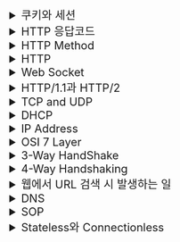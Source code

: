 <details>
<summary style="font-size:20px">쿠키와 세션</summary>
<div markdown="1">
<br/>
<h2>🤔 쿠키와 세션의 차이에 대해 설명해 주세요.</h2>

<h3>📝 나의 대답</h3>

- 쿠키는 Http Stateless의 단점을 보완하기 위해 Client의 정보를 담고 있는 웹 저장소입니다. 세션은 Client에게 서버에서 발급되는 정보이며 이를 통해 Client는 서버의 다양한 리소스에 접근할 수 있습니다.

- 쿠키와 세션의 차이는 관리되는 공간에 차이가 존재합니다. Client에서 쿠키를 관리하며 세션은 서버에서 관리합니다.

<h3>GPT의 대답</h3>

- 쿠키와 세션 모두 사용자의 상태 정보를 저장하는 방법입니다. 하지만 그들이 데이터를 저장하고 사용하는 방식과 보안성에 차이가 있습니다. 쿠키는 클라이언트 측에서 데이터를 저장하며, 세션은 서버 측에서 데이터를 저장합니다.

- 쿠키는 사용자가 사이트에 방문할 때마다 보내지는 작은 데이터 조각입니다. 클라이언트는 이 세션 ID를 가지고 서버에 요청을 할 때마다 전달함으로써, 서버는 클라이언트를 식별할 수 있습니다. 보안은 서버에서 관리가되는 세션이 쿠키보다 좋습니다.

<br/>
<h2>🤔 세션 방식의 로그인 과정에 대해 설명해 주세요.</h2>

<h3>📝 나의 대답</h3>

- 먼저 가입된 클라이언트에 관한 정보가 서버에 존재해야 합니다. 로그인을 진행할 때, 세션이 생성되며 해당 세션에 관한 정보를 저장합니다. 이 후 요청에 대한 응답이 진행될 때, 쿠키 세션에 정보를 집어 넣어 Client에게 전달합니다.

<h3>GPT의 대답</h3>

- 세션 방식의 로그인 과정은 다음과 같습니다. 먼저, 사용자가 자신의 인증 정보 (예: 사용자 이름 및 암호)를 사용하여 로그인을 시도합니다. 서버는 이 정보를 받아 인증을 진행하고, **성공적인 경우 세션을 생성합니다.** 이 세션은 고유한 세션 ID를 포함하고, 이 ID는 서버가 사용자를 추적하고 사용자의 로그인 상태를 유지하는 데 사용됩니다.

- 생성된 세션 ID는 클라이언트에게 응답으로 전송되며, 이는 클라이언트 측의 쿠키에 저장됩니다. 그 후, 클라이언트는 이 세션 ID를 포함하여 서버에 요청을 보낼 때마다 이 쿠키를 함께 전송합니다. 서버는 이 세션 ID를 통해 사용자를 인식하고, 이에 대응하는 사용자 세션을 찾아 사용자의 로그인 상태를 유지합니다.

- 따라서 사용자가 로그아웃하거나 세션이 만료되면, 해당 세션 ID는 무효화되며, 사용자는 다시 로그인해야 합니다.

<br/>
<h2>🤔 HTTP의 특성인 Stateless에 대해 설명해 주세요.</h2>

<h3>📝 나의 대답</h3>

- HTTP의 Stateless는 상태를 갖고 있지 않은 것을 의미하며 Stateful에 비해 흐름을 기억할 필요가 없어 리소스가 적게 듭니다. 하지만, 매 요청에서 상태값을 기억하지 못하기 때문에 쿠키의 도움을 받아 값을 저장하고 매 요청마다 서버에 함께 쿠키를 전달해 Stateless의 단점을 보완합니다.

<h3>GPT의 대답</h3>

- HTTP의 Stateless 특성은 서버가 클라이언트의 상태 정보를 저장하지 않는 것을 의미합니다. 즉, 각 요청이 독립적이며, 서버는 이전의 요청에 대한 정보를 기억하지 않습니다. 이는 성능 향상을 가져오며, 많은 수의 동시 연결을 처리할 수 있게 합니다.

<br/>
<h2>🤔 Stateless의 의미를 살펴보면, 세션은 적절하지 않은 인증 방법 아닌가요?</h2>

<h3>📝 나의 대답</h3>

- 아닙니다. 세션이 필요할 때가 존재합니다. Client의 상태를 추적하기 위해 그리고 Client의 잘못된 접근으로 Client를 제한하기 위해선 세션이 필요합니다.

<br/>
<h2>🤔 규모가 커져 서버가 여러 개가 된다면, 세션을 어떻게 관리할 수 있을까요?</h2>

<h3>📝 나의 대답</h3>

- 여러 대의 서버에 요청이 가기 전 Entry Point에 세션 처리를 담당하는 서버를 하나 생성해 Client의 요청을 처리하는 것으로 세션을 관리할 수 있습니다.

<h3>GPT의 대답</h3>

- 규모가 커져 서버가 여러 개가 되었을 때 세션을 관리하는 방법은 여러 가지가 있습니다. 일반적으로 사용되는 방법 중 하나는 **세션 클러스터링**입니다. 이 방법은 여러 서버가 동일한 세션 정보를 공유할 수 있도록 합니다. 이를 통해, 한 서버에서 생성된 세션을 다른 서버에서도 사용할 수 있게 됩니다.

또 다른 방법은 **세션 정보를 중앙 데이터베이스 또는 캐시에 저장**하는 것입니다. 이 방법은 모든 서버가 동일한 저장소를 조회하므로 어느 서버로 요청이 들어오더라도 일관된 세션 정보를 제공할 수 있습니다.
</div>
</details>

<details>
<summary style="font-size:20px">HTTP 응답코드</summary>
<div markdown="1">
<br/>
<h2>🤔 HTTP 응답코드에 대해 설명해 주세요.</h2>

<h3>📝 나의 대답</h3>

- HTTP 응답 코드는 200, 300, 400, 500 번대가 존재하며 200번대는 서버에 요청이 성공을 300번대는 리다이렉션, 400번대는 Client의 요청에 오류가 있을 경우, 500 번대는 서버 내부에서 요청을 처리하지 못한 경우 사용됩니다.

<br/>
<h2>🤔 401 (Unauthorized) 와 403 (Forbidden)은 의미적으로 어떤 차이가 있나요?</h2>

<h3>📝 나의 대답</h3>

- 401은 인가가 허락되지 않은 요청에 대한 상태코드이고 403은 인가와 상관 없이 금지된 서버 자원에 접근할 때 사용되는 상태코드입니다.

<h3>GPT의 대답</h3>

- 401 Unauthorized는 클라이언트가 자신을 인증하지 않았거나 인증이 실패한 경우에 반환되는 상태 코드입니다.

- 403 Forbidden은 서버가 클라이언트의 요청을 이해하고, 클라이언트의 신원도 알고 있지만, 해당 요청을 수행하는 것을 거부하는 상태 코드입니다.

- 401은 "인증되지 않음"을 의미하며, 403은 "접근이 거부됨"을 의미

<br/>
<h2>🤔 200 (ok) 와 201 (created) 의 차이에 대해 설명해 주세요.</h2>

<h3>📝 나의 대답</h3>

- 200 응답코드는 Client의 요청이 옳바르게 처리 됐음을 의미하고 201은 요청에의해 서버에 데이터가 추가됐다는 의미입니다.

<h3>GPT의 대답</h3>

- 201 Created 응답은 일반적으로 생성된 리소스의 위치를 가리키는 'Location' 헤더와 함께 제공됩니다.
</div>
</details>

<details>
<summary style="font-size:20px">HTTP Method</summary>
<div markdown="1">
<br/>
<h2>🤔 HTTP Method 에 대해 설명해 주세요.</h2>

<h3>📝 나의 대답</h3>

- HTTP Method는 Client HTTP 요청 Header에 명시되며 전달되는 리소스의 행위를 지정할 수 있습니다.

- GET은 조회를, POST는 리소스 생성, PUT은 Update, Delete는 삭제를 서버에게 전달합니다.

<h3>GPT의 대답</h3>

- HTTP 메소드는 클라이언트가 웹 서버에 요청하는 작업의 종류를 나타냅니다.

- PUT: 존재하는 리소스를 새 데이터로 완전히 대체합니다. 이는 리소스의 전체 업데이트에 사용됩니다.

- PATCH: 존재하는 리소스의 일부를 수정합니다. 이는 리소스의 부분적인 업데이트에 사용됩니다.

<br/>
<h2>🤔 HTTP Method의 멱등성에 대해 설명해 주세요.</h2>

<h3>📝 나의 대답</h3>

- HTTP 멱등성이란 HTTP Method 요청이 진행된다 하더라도 도출되는 값은 항상 같아야 한다는 것을 의미합니다. 멱등성을 지킴으로써 프로세스의 신뢰도를 높일 수 있습니다. ❌ 틀렸습니다. ❌

<h3>GPT의 대답</h3>

- HTTP 메소드의 멱등성(idempotency)이란 동일한 요청을 한 번 또는 여러 번 수행하더라도 서버에 똑같은 효과를 가져야 함을 의미합니다. 이것은 네트워크의 불안정성 등의 이유로 같은 요청이 여러 번 수행되는 경우에도 안전하게 시스템을 운영할 수 있도록 합니다. POST 요청은 멱등성을 갖지 않습니다.

<br/>
<h2>🤔 GET과 POST의 차이는 무엇인가요?</h2>

<h3>📝 나의 대답</h3>

- GET은 서버에게 자원을 요청하는 것이고 POST는 서버에게 자원 생성을 요청하는 것입니다.

<h3>GPT의 대답</h3>

- GET은 일반적으로 정보를 요청하는 데 사용됩니다. GET 요청은 웹 브라우저의 주소 표시 줄에 표시되며, 전송되는 모든 정보는 URL의 일부로 인코딩됩니다. GET은 멱등성을 가집니다, 즉 요청을 여러 번 수행해도 동일한 결과를 가져옵니다.

- POST는 서버에 새로운 데이터를 전송하거나 기존 데이터를 변경하는 데 사용됩니다. POST 요청은 HTTP 요청 본문에 데이터를 포함하여 보냅니다. 이는 데이터를 URL에 직접 포함시키지 않으므로, GET보다 더 많은 데이터를 보낼 수 있습니다. 또한, POST는 멱등성이 없으므로 동일한 요청을 여러 번 보내면 서버의 상태가 여러 번 변경될 수 있습니다."

<br/>
<h2>🤔 POST와 PUT, PATCH의 차이는 무엇인가요?</h2>

<h3>📝 나의 대답</h3>

- POST, PUT, PATCH 모두 HTTP Body에 데이터를 갖고 있습니다. POST는 자원을 생성하는 것이고 멱등성을 보장하지 않습니다. PUT은 전체 데이터를 수정하고 PATCH는 부분 데이터를 수정합니다. PUT과 PATCH는 멱등성을 갖습니다.


<br/>
<h2>🤔 HTTP 1.1 이후로, GET에도 Body에 데이터를 실을 수 있게 되었습니다. 그럼에도 불구하고 왜 아직도 이런 방식을 지양하는 것일까요?</h2>

<h3>📝 나의 대답</h3>

- 이전의 코드들에서 요청을 처리할 때 예전의 GET Method 방식을 택하고 있어 요청을 처리하지 못할 수 있기 때문입니다.

<h3>GPT의 대답</h3>

✅ 호환성 문제 : 많은 중간 프록시 및 서버가 HTTP/1.0 기준으로 구현되어 있으며, 이러한 구현체들은 GET 요청의 본문을 무시하거나 오류를 일으킬 수 있습니다.

✅ 의미론적 부적합성 : HTTP 메서드의 의미론(semantics)에 따라, GET은 서버로부터 정보를 조회하는 데 사용되는 것으로 정의되어 있습니다. 본문 데이터를 통해 서버에 추가 정보를 제공하는 것은 POST 또는 PUT, PATCH와 같은 다른 HTTP 메서드의 역할입니다.

✅ 캐싱 및 재시도(Retry) : GET 요청은 본문 데이터 없이 URL만으로 요청을 식별하므로, 캐싱이 가능하고, 요청이 실패한 경우 재시도할 수 있습니다. 본문 데이터를 포함하면 이러한 장점이 무력화될 수 있습니다.
</div>
</details>

<details>
<summary style="font-size:20px">HTTP</summary>
<div markdown="1">
<br/>
<h2>🤔 HTTP에 대해 설명해 주세요.</h2>

<h3>📝 나의 대답</h3>

- HTTP는 WEB에서 HTML을 전달하기 위한 프로토콜이며 Header Body를 갖고 있습니다. HTTP는 Web의 Stateless 특성을 갖고 있어 서버의 정보를 Client가 갖고 있지 않습니다.

- HTTP는 연결을 맺을 때, TCP/IP Threehand Shake를 통해 검증을 거쳐 연결을 맺으며 현재 사용되는 많은 수의 HTTP는 단 건으로 요청에 대한 응답을 처리하는 것이 아닌 연결 파이프라인을 구축해 연결 리소스를 줄입니다.

<h3>GPT의 대답</h3>

- HTTP(Hypertext Transfer Protocol)는 클라이언트와 서버 간에 웹 기반 데이터를 주고받는 데 사용되는 프로토콜입니다. HTTP는 Stateless 프로토콜로, 각 요청이 독립적이며 이전 요청의 상태를 기억하지 않습니다.

- HTTP 메시지는 요청과 응답으로 나뉘며, 각각은 **헤더와 본문(Body)으로 구성됩니다. 헤더에는 메타데이터가 포함되며, 본문에는 실제 데이터가 포함**됩니다.

- HTTP 메소드는 클라이언트가 수행하려는 동작을 서버에게 알려줍니다. 이에는 GET, POST, PUT, DELETE 등이 있습니다.

- HTTP 상태 코드는 서버가 클라이언트에게 요청 처리 결과를 알려줍니다. 예를 들어 200은 성공을, 404는 Not Found를, 500은 Internal Server Error를 나타냅니다.

- HTTP/1.1에서는 **Keep-Alive 및 파이프라인 기능을 통해 연결을 재사용**하고, 여러 요청을 동시에 처리할 수 있게 되었습니다. HTTP/2.0에서는 이를 더욱 개선하여 멀티플렉싱과 서버 푸시 등의 기능을 추가하였습니다. 이러한 변화를 통해, 웹 성능이 크게 향상되었습니다.

<br/>
<h2>🤔 공개키와 대칭키에 대해 설명해 주세요.</h2>

<h3>📝 나의 대답</h3>

- 공개키와 대칭키 모두 암호화를 위해 사용되는 기법입니다. 대칭키는 보내는 클라이언트 쪽과 서버 쪽에서 동일한 암호화 키를 갖고 암호화, 복호화를 하는 것을 의미합니다. 이를 통해 암호화를 진행할 때, 초기 암호화 테이블을 보낼 시 네트워크 상에서 탈취당할 수 있습니다.

- 공개키(비공개키)는 클라이언트와 서버의 키가 다르며 CA에서 인증된 키를 사용자에게 발급하고 서버가 갖고 있는 개인키는 외부에 노출시키지 않는 것을 의미합니다.

<h3>GPT의 대답</h3>

- 대칭키 암호화는 동일한 키를 이용해 암호화와 복호화를 진행하는 방식입니다. 이 방식의 장점은 처리 속도가 빠르다는 것이며, 단점은 키의 배포와 관리가 어렵다는 점입니다. 왜냐하면 키를 안전하게 공유해야 하는데, 이는 간단하지 않기 때문입니다.

- 공개키(비대칭키) 암호화는 두 개의 키(공개키와 개인키)를 사용하는 방식입니다. 공개키로 암호화된 데이터는 오직 매칭되는 개인키를 가진 사람만이 복호화할 수 있습니다. 이 방식의 장점은 키 배포 문제가 해결된다는 것이며, 단점은 대칭키 암호화에 비해 처리 속도가 느리다는 점입니다.

<br/>
<h2>🤔 왜 HTTPS Handshake 과정에서는 인증서를 사용하는 것 일까요?</h2>

<h3>📝 나의 대답</h3>

- CA에서 발급되는 인증서를 사용하는 이유는 HTTPS 연결 시 옳바른 공개키를 사용하고 있음을 판단하기 위해서입니다. ❌ 틀렸습니다. ❌

<h3>GPT의 대답</h3>

- 인증서는 웹사이트가 그들이 주장하는 대로 신뢰할 수 있는 주체인지 확인하는 역할을 합니다. 이 인증서는 신뢰할 수 있는 제 3자(CA, Certificate Authority)에 의해 서명되며, CA는 공개키와 해당 웹사이트의 정보를 포함하고 있습니다.

- 클라이언트가 웹사이트에 접속할 때 HTTPS Handshake 과정에서 인증서가 전송되며, 클라이언트는 이 인증서를 검증하여 해당 웹사이트가 신뢰할 수 있는 주체인지 확인합니다. 만약 인증서가 유효하지 않다면, 클라이언트는 보안 경고를 받게 됩니다. 이 과정을 통해 사용자는 자신의 민감한 정보(예: 비밀번호, 신용카드 정보 등)가 피싱 사이트 같은 비신뢰할 수 있는 곳으로 가지 않게 됩니다.

<br/>
<h2>🤔 SSL과 TLS의 차이는 무엇인가요?</h2>

<h3>GPT의 대답</h3>

- SSL(Secure Sockets Layer)과 TLS(Transport Layer Security)는 암호화 프로토콜로서, 컴퓨터 네트워크에서 통신 보안을 제공하는데 사용됩니다. 이 두 프로토콜은 일반적으로 데이터를 안전하게 전송하기 위해 사용되며, SSL이 먼저 개발되었고, 그 후에 그것의 후속 버전으로 TLS가 개발되었습니다.

- SSL과 TLS는 비슷한 역할을 하지만, TLS는 보안 강화와 몇 가지 기능 개선을 통해 SSL의 노출된 취약점을 보완한 보다 현대적인 암호화 프로토콜입니다.
</div>
</details>

<details>
<summary style="font-size:20px">Web Socket</summary>
<div markdown="1">
<br/>
<h2>🤔 웹소켓과 소켓 통신의 차이에 대해 설명해 주세요.</h2>

<h3>📝 나의 대답</h3>

- 웹 소켓은 웹 통신 시 오고 가는 하나의 통신 단위이며, 소켓을 통해 통신이 이뤄집니다. ❌ 틀렸습니다. ❌

<h3>GPT의 대답</h3>

✅ 소켓 : 이는 네트워크에서 데이터를 교환하는 두 대의 장치 간의 점대점(end-to-end) 연결을 의미합니다. 소켓 통신은 TCP/IP 프로토콜을 사용하며, 서버와 클라이언트가 연결이 끊어질 때까지 양방향 통신을 수행할 수 있습니다.

✅ 웹소켓 : 이는 HTTP 프로토콜 기반의 연결 상에서 웹 서버와 클라이언트 간에 지속적인(full-duplex), 양방향 연결을 가능하게 하는 특수한 프로토콜입니다. 웹소켓은 웹 애플리케이션에서 실시간(real-time) 데이터 전송을 가능하게 하며, 주로 채팅 애플리케이션, 실시간 게임 등에서 사용됩니다.

- 웹소켓은 특정한 소켓 통신의 한 형태이지만, 그것은 웹 환경에서 실시간 양방향 통신을 가능하게 하는 특수한 목적을 가지고 있습니다.

<br/>
<h2>🤔 소켓과 포트의 차이가 무엇인가요?</h2>

<h3>📝 나의 대답</h3>

- 소켓은 네트워크에서 데이터를 교환하는 두 대의 장치 간의 점대점 연결을 의미하며 포트는 특정 네트워크 주소의 역할을 지정한 네트워크 창구입니다. 포트를 지정하게 되면 요청한 포트 번호를 읽어 해당 네트워크에 요청을 전달합니다.

<h3>GPT의 대답</h3>

- 소켓은 네트워크 통신의 한 종류로, 서버와 클라이언트 사이에서 데이터를 주고받을 수 있는 연결 통로를 의미합니다.

- 포트는 서버 내에서 실행되는 특정 프로세스나 서비스에 대한 연결 요청을 식별하는 데 사용되는 숫자입니다.

<br/>
<h2>🤔 여러 소켓이 있다고 할 때, 그 소켓의 포트 번호는 모두 다른가요?</h2>

<h3>📝 나의 대답</h3>

- 아니요. 같습니다. 소켓은 TCP/IP를 사용해 서버와 클라이언트 사이에 데이터를 주고 받을 수 있는 통로를 의미하며 포트는 특정 서비스 혹은 프로세스의 연결 요청을 식별하는데 사용되는 것이기 때문에 연결 통로는 다를 수 있어도 포트는 서버의 동일한 포트를 사용합니다.

<h3>GPT의 대답</h3>

- 서버 내에서 여러 개의 프로세스나 서비스가 동시에 실행될 수 있기 때문에 **각각의 프로세스는 자신만의 소켓을 가지며, 각 소켓은 서로 다른 포트 번호를 할당받을 수 있습니다.**

- 그렇다고 해서 모든 소켓이 반드시 다른 포트를 가지는 것은 아닙니다. 같은 프로세스 내에서 여러 개의 소켓이 동일한 포트를 공유할 수 있습니다. 예를 들어, 웹 서버는 수천 개의 클라이언트로부터 동시에 연결 요청을 받을 수 있으며, 이때 모든 클라이언트 연결은 웹 서버의 80포트 (HTTP) 또는 443포트 (HTTPS)를 사용합니다.

</div>
</details>

<details>
<summary style="font-size:20px">HTTP/1.1과 HTTP/2</summary>
<div markdown="1">
<br/>
<h2>🤔 HTTP/1.1과 HTTP/2의 차이점은 무엇인가요?</h2>

<h3>📝 나의 대답</h3>

- HTTP/1.1은 매 요청을 처리할 때마다 연결을 새로 맺지 않고 keep-alive를 제공합니다. 이를 통해 성능을 높일 수 있었고 HTTP/2는 Multi Flexing기능이 추가되어 비동기적 처리가 가능해 성능을 높였습니다. ❌ 틀렸습니다. ❌

<h3>GPT의 대답</h3>

- HTTP/1.1은 텍스트 기반의 프로토콜이며, 각 요청을 순차적으로 처리하고 각 요청에 대해 새로운 TCP 연결을 열었습니다. 이로 인해 "head-of-line blocking" 문제가 발생하였습니다. 이 문제는 한 번에 하나의 요청만 처리할 수 있다는 것을 의미하며, 이로 인해 웹사이트의 로딩 시간이 늘어나는 문제가 있었습니다.

- HTTP/2는 바이너리 기반의 프로토콜이며, 여러 개의 요청과 응답 메시지를 동시에 하나의 연결을 통해 전송할 수 있는 멀티플렉싱 기능을 제공합니다. 이는 서버와 클라이언트 간의 통신을 효율적으로 만들어줍니다. 또한, HTTP/2는 헤더 압축, 서버 푸시 등과 같은 여러 가지 성능 개선 기능을 제공합니다.

![HTTP Version 차이](/Network/img/http_connection.png)

<br/>
<h2>🤔 HOL Blocking 에 대해 설명해 주세요.</h2>

<h3>GPT의 대답</h3>

✅ HTTP에서의 Head Of Line (HOL) Blocking은 HTTP/1.1 이하의 버전에서 발생하는 주요 문제로, 한 번에 하나의 요청만 처리할 수 있는 제한 때문에 발생합니다.

- HTTP/1.1 프로토콜에서는 각 요청이 순차적으로 처리됩니다. 이는 서버가 이전 요청의 응답을 완료하고 나서야 다음 요청을 처리할 수 있음을 의미합니다. 예를 들어, 서버가 첫 번째 요청의 대량의 데이터를 처리하는 동안 두 번째 요청은 대기 상태에 머무릅니다. 이로 인해 "head-of-line blocking"이 발생하게 됩니다.

<br/>
<h2>🤔 HTTP/3.0의 주요 특징에 대해 설명해 주세요.</h2>

<h3>GPT의 대답</h3>

✅ QUIC 사용: HTTP/3는 TCP 대신 QUIC(Quick UDP Internet Connections)을 사용합니다. 이는 TCP에서 발생할 수 있는 헤드 오브 라인(HOL) 블로킹 문제를 해결하고, 연결 설정 시의 지연 시간을 줄입니다.

✅ 내장된 보안: QUIC는 기본적으로 TLS(Transport Layer Security) 1.3을 사용하여 보안을 제공합니다. 이로 인해 암호화가 기본적으로 적용되며, HTTP/3 연결 설정 시에 별도의 보안 핸드셰이크를 수행할 필요가 없습니다.

✅ 연결 전환: HTTP/3는 사용자가 네트워크를 전환할 때 연결이 끊어지지 않는 기능을 제공합니다. 예를 들어, Wi-Fi에서 LTE로 전환할 때에도 HTTP/3 연결은 유지됩니다.

</div>
</details>

<details>
<summary style="font-size:20px">TCP and UDP</summary>
<div markdown="1">
<br/>
<h2>🤔 TCP와 UDP의 차이에 대해 설명해 주세요.</h2>

<h3>📝 나의 대답</h3>

- TCP와 UDP 모두 네트워크 연결을 맺을 때 사용하는 프로토콜입니다. TCP 연결 시 HandShake 과정을 통해 특정 연경을 맺지만 UDP는 같은 네트워크 내에 데이터를 BroadCast하여 연결을 맺습니다. 보안 측면에서 TCP가 우세하지만 오버헤드가 발생하며 데이터 전송 속도는 UDP가 더 빠릅니다.

<h3>GPT의 대답</h3>

- TCP와 UDP는 둘 다 데이터를 전송하는 방식에 대한 프로토콜이지만 그들의 작동 방식은 매우 다릅니다. TCP는 연결 지향적이며, 데이터의 전송이 누락 없이 정확하게 이루어진다는 것을 보장합니다. 이를 위해, 데이터를 전송하기 전에 송신자와 수신자 사이에 핸드쉐이크 과정을 거쳐 안정적인 연결을 확립합니다.

- 반면에, UDP는 연결이 없는 프로토콜로, 데이터의 도착을 보장하지 않습니다. 그 결과, UDP는 TCP보다 빠르지만, 신뢰성은 낮습니다. 이런 특성 때문에, 실시간 스트리밍 같은 빠른 전송 속도가 중요한 애플리케이션에서는 UDP가 사용됩니다.

<br/>
<h2>🤔 왜 HTTP는 TCP를 사용하나요?</h2>

<h3>📝 나의 대답</h3>

- 신뢰성 있는 연결을 맺어야 하기 때문에 TCP를 사용합니다. TCP 연결은 데이터의 전송이 누락 없이 정확하게 이뤄진다는 것을 보장합니다. 이를 위해 연결을 맺을 때, 핸드쉐이크 과정을 거쳐 안정적인 연결을 확립합니다.

<br/>
<h2>🤔 그렇다면, 왜 HTTP/3 에서는 UDP(QUIC) 를 사용하나요? 위에서 언급한 UDP의 문제가 해결되었나요?</h2>

<h3>📝 나의 대답</h3>

- TCP 연결을 맺어 신뢰성을 확보하고 데이터의 누락 없이 전송하는 것이 가능하지만 신뢰를 맺는 과정은 오버헤드 입니다. HTTP/3에선 QUIC를 사용해 한 번의 연결을 맺은 후 UDP 통신을 사용해 데이터를 전송합니다.

<h3>GPT의 대답</h3>

- QUIC는 기본적으로 UDP 위에 구축된 프로토콜로서, TCP의 신뢰성과 순서 보장 기능을 제공하면서 동시에 UDP의 속도를 유지하려는 목적으로 만들어졌습니다. QUIC는 TCP보다 빠른 연결 설정 시간을 제공하며, 패킷 손실이 발생했을 때의 복구 시간을 줄입니다.


<br/>
<h2>🤔 본인이 새로운 통신 프로토콜을 TCP나 UDP를 사용해서 구현한다고 하면, 어떤 기준으로 프로토콜을 선택하시겠어요?</h2>

<h3>📝 나의 대답</h3>

- 수신하는 측에서 데이터의 손실이 크게 비즈니스에 영향을 끼치지 않는 서비스라면 UDP 통신 프로토콜을 사용하고 그렇지 않고 데이터의 누락이 발생하면 안되는 서비스라면 TCP를 사용할 것 같습니다.

<br/>
<h2>🤔 Checksum이 무엇인가요?</h2>

<h3>📝 나의 대답</h3>

- Checksum은 데이터 수신 시 데이터의 누락을 체크하기 위해 존재합니다. 이를 통해 송신된 데이터가 옳게 전송되었는지 판단하며 그렇지 않았을 경우 송신 측에 데이터를 요청하는데 사용됩니다.

<h3>GPT의 대답</h3>

- 체크섬은 데이터의 무결성을 확인하기 위한 간단한 방법으로, 데이터 전송 중 오류가 발생했는지를 확인하기 위해 사용됩니다. 그러나 체크섬이 완벽하게 모든 오류를 잡아낼 수 있는 것은 아닙니다. 예를 들어, 동일한 수의 비트가 변경되었고 그것이 서로를 상쇄했다면, 체크섬은 오류를 발견하지 못할 수 있습니다.

<br/>
<h2>🤔 TCP와 UDP 중 어느 프로토콜이 Checksum을 수행할까요?</h2>

<h3>📝 나의 대답</h3>

- TCP가 Checksum을 수행합니다. 데이터의 누락이 발생하면 안되기 때문입니다.

<h3>GPT의 대답</h3>

- TCP와 UDP 모두 체크섬을 수행합니다. 체크섬은 데이터 패킷의 무결성을 확인하는 방법으로, 패킷의 데이터가 전송 중에 손상되거나 변경되지 않았는지를 확인하는 데 사용됩니다. TCP는 신뢰성 있는 데이터 전송을 보장하기 위해 추가적인 기능(패킷 재전송, 흐름 제어, 혼잡 제어 등)을 제공하지만, UDP는 이러한 기능을 제공하지 않습니다. 그러나 두 프로토콜 모두 체크섬을 통해 데이터의 무결성을 보호합니다.

<br/>
<h2>🤔 Checksum을 통해 오류를 정정할 수 있나요?</h2>

<h3>📝 나의 대답</h3>

- Checksum을 확인해 송신된 패킷과 수신된 패킷 사이 데이터 무결성을 확인할 수 있으며 TCP의 경우 패킷이 손상되면 송신 측에 요청해 데이터를 다시 전달받을 수 있습니다. 반면 UDP의 경우는 무결성만 확인할 뿐 이 후 처리는 따로 하지 않습니다.

<br/>
<h2>🤔 TCP가 신뢰성을 보장하는 방법에 대해 설명해 주세요.</h2>

<h3>📝 나의 대답</h3>

- TCP가 신뢰성을 보장하는 방법으로 HandShake를 사용합니다. syn, syn + ack, ack를 통해 옳바른 연결을 맺었는지 확인하고 데이터를 주고 받습니다.

<h3>GPT의 대답</h3>

1. 첫째, TCP는 '3-way handshake'를 통해 연결을 초기화하고 종료합니다. 이를 통해 두 호스트 사이에 안정적인 연결이 확립되고 종료됨을 보장합니다. 

2. 둘째, TCP는 각 패킷에 시퀀스 번호를 부여하고, 수신자는 이 시퀀스 번호를 기반으로 패킷을 재정렬하고 누락된 패킷을 감지합니다. 

3. 셋째, TCP는 체크섬을 통해 각 패킷의 무결성을 확인합니다. 체크섬 오류가 감지되면 패킷은 버려지고 재전송이 요청됩니다. 

4. 넷째, TCP는 수신자가 패킷을 성공적으로 받았음을 알리는 ACK(Acknowledgment) 메시지를 사용합니다. 수신자가 패킷을 받으면 ACK 메시지를 보내어 송신자가 패킷의 성공적인 전송을 확인할 수 있게 합니다.

5. TCP는 흐름 제어와 혼잡 제어 메커니즘을 제공하여 네트워크의 상태에 따라 데이터 전송 속도를 조절합니다. 이러한 방법들을 통해 TCP는 네트워크 통신의 신뢰성을 보장합니다.

<br/>
<h2>🤔 TCP의 혼잡 제어 처리 방법에 대해 설명해 주세요.</h2>

<h3>GPT의 대답</h3>

✅ TCP의 혼잡 제어는 네트워크 통신의 효율성과 성능을 크게 개선하는 핵심 기능입니다. 혼잡 제어는 패킷 손실을 줄이고 네트워크 내의 효율적인 자원 사용을 목표로 합니다.

1. Slow Start: TCP 연결이 처음 시작될 때 혼잡 윈도우 크기를 1로 설정하고, 각 ACK가 도착할 때마다 크기를 두 배로 늘립니다. 이를 통해 네트워크 혼잡을 방지하며, 데이터 전송을 안정적으로 시작합니다.

2. Congestion Avoidance: 혼잡 윈도우가 임계값(ssthresh)에 도달하면, 혼잡 회피 알고리즘이 작동하며, 혼잡 윈도우의 크기는 각 라운드 트립마다 선형적으로 증가합니다. 이렇게 함으로써 네트워크 혼잡을 예방합니다.

3. Fast Retransmit: 패킷 손실을 빠르게 감지하고 재전송하는 방법으로, 3개의 중복 ACK가 수신되면 해당 패킷이 손실되었다고 간주하고 재전송합니다.

4. Fast Recovery: 패킷이 손실된 후에 혼잡 윈도우 크기를 줄이는 방법입니다. 중복 ACK를 받은 후, 혼잡 윈도우 크기를 절반으로 줄이고 혼잡 회피 알고리즘을 실행합니다.

</div>
</details>

<details>
<summary style="font-size:20px">DHCP</summary>
<div markdown="1">
<br/>
<h2>🤔 DHCP가 무엇인지 설명해 주세요.</h2>

<h3>📝 나의 대답</h3>

- DHCP란 같은 네트워크 상에서 동적으로 IP를 할당해주는 프로토콜을 의미합니다.

<h3>GPT의 대답</h3>

- DHCP는 클라이언트 컴퓨터가 네트워크에 연결될 때 자동으로 IP 주소, 서브넷 마스크, 기본 게이트웨이 및 DNS(Domain Name System) 서버 주소 등의 네트워크 설정을 자동으로 가져올 수 있도록 도와줍니다.

- DHCP 서버는 사용 가능한 IP 주소 풀에서 IP 주소를 동적으로 할당하며, 이를 통해 IP 주소 충돌을 방지하고 네트워크 관리를 간편하게 만듭니다.

<br/>
<h2>🤔 DHCP는 몇 계층 프로토콜인가요</h2>

<h3>📝 나의 대답</h3>

- DHCP는 응용 계층에 속하는 프로토콜이며 사용자의 IP를 동적으로 할당해주는 역할을 수행합니다.

<h3>GPT의 대답</h3>

- DHCP는 클라이언트와 서버 간의 통신을 위해 UDP(User Datagram Protocol)를 사용하며, DHCP 메시지는 IP 패킷의 데이터 부분에 포함되어 전송됩니다.

<br/>
<h2>🤔 DHCP는 어떻게 동작하나요.</h2>

<h3>GPT의 대답</h3>

- DHCP Discover: 클라이언트는 네트워크에 처음 연결되면서 DHCP 서버를 찾기 위해 DHCP Discover 메시지를 브로드캐스트로 전송합니다.

- DHCP Offer: DHCP 서버는 DHCP Discover 메시지를 수신하고 사용 가능한 IP 주소 중 하나를 할당하여 DHCP Offer 메시지를 클라이언트에게 전송합니다. 이 메시지에는 클라이언트가 사용할 수 있는 IP 주소와 네트워크 설정 정보가 포함됩니다.

- DHCP Request: 클라이언트는 DHCP Offer를 받은 후 해당 IP 주소를 사용하고자 DHCP Request 메시지를 다시 DHCP 서버에게 전송하여 IP 주소를 요청합니다.

- DHCP Acknowledgment: DHCP 서버는 DHCP Request를 수신하고 해당 IP 주소를 클라이언트에게 할당합니다. 이후 DHCP Acknowledgment 메시지를 클라이언트에게 전송하여 IP 주소 할당을 확인합니다.

- DHCP Lease: 클라이언트는 할당받은 IP 주소를 사용하며, DHCP 서버로부터 할당된 IP 주소의 유효 기간(리스)를 받습니다. 유효 기간 동안 클라이언트는 해당 IP 주소를 유지하고 네트워크를 사용할 수 있습니다.

<br/>
<h2>🤔 DHCP에서 UDP를 사용하는 이유가 무엇인가요</h2>

<h3>📝 나의 대답</h3>

- 클라이언트가 네트워크에서 IP를 할당 받고자 할 때, DHCP Server를 찾는 과정에서 신뢰성이 보장된 연결보단 빠른 연결이 필요하기 때문에 UDP를 사용합니다.

<h3>GPT의 대답</h3>

- UDP는 신뢰성 있는 데이터 전송을 보장하지 않습니다. 이는 DHCP에서는 큰 문제가 되지 않는데, DHCP는 IP 주소 할당을 위한 단방향적인 요청-응답 방식으로 동작하며, 클라이언트와 서버 간의 데이터 무결성이나 순서 보장이 필요하지 않기 때문입니다.

- UDP는 연결 지향적인 프로토콜인 TCP에 비해 연결 설정 및 연결 해제 단계가 없어서 더 빠른 연결을 제공할 수 있습니다.

<br/>
<h2>🤔 DHCP에서, IP 주소 말고 추가로 제공해주는 정보가 있나요.</h2>

<h3>📝 나의 대답</h3>

- 네트워크 설정 정보가 포함되어 있습니다.

<h3>GPT의 대답</h3>

- 서브넷 마스크, 기본 게이트웨이, DNS 서버 주소, DHCP 서버 주소, 기타 옵션 정보를 함께 전달합니다.

<br/>
<h2>🤔 DHCP의 유효기간은 얼마나 긴가요.</h2>

<h3>GPT의 대답</h3>

- 유효 기간은 DHCP 서버가 할당된 IP 주소를 추적하고 관리하는 데 사용되며, 클라이언트는 해당 기간이 지나면 IP 주소를 반납하고 필요에 따라 새로운 IP 주소를 요청해야 합니다. 이를 통해 DHCP 서버는 할당된 IP 주소의 유휴 시간을 최소화하고 네트워크에서 IP 주소를 효율적으로 관리할 수 있습니다.

- 유효 기간은 네트워크 환경과 요구 사항에 따라 다를 수 있으며, 조정할 수 있는 유연성을 가지고 있습니다. 따라서, DHCP의 유효 기간은 설정에 따라 다양하게 설정될 수 있습니다.

</div>
</details>

<details>
<summary style="font-size:20px">IP Address</summary>
<div markdown="1">
<br/>
<h2>🤔 IP 주소는 무엇이며, 어떤 기능을 하고 있나요.</h2>

<h3>📝 나의 대답</h3>

- IP 주소는 네트워크 안에 존재하는 서버의 주소입니다. 이를 통해 해당 서버의 위치를 알고 요청을 전달할 수 있습니다.

<h3>GPT의 대답</h3>

- IP 주소는 인터넷 프로토콜(Internet Protocol)에서 사용되는 주소 체계로, **네트워크에 연결된 기기들을 구별하기 위해 사용**됩니다. IP 주소는 네트워크 안의 호스트(기기)들에게 고유한 식별자를 제공합니다.

<br/>
<h2>🤔 IPv6는 IPv4의 주소 고갈 문제를 해결하기 위해 만들어졌지만, 아직도 수많은 기기가 IPv4를 사용하고 있습니다. 고갈 문제를 어떻게 해결할 수 있을까요.</h2>

<h3>📝 나의 대답</h3>

- 내부망으로 네트워크를 구축해 해당 네트워크에서 기기를 추가해 사용한다면 하나의 주소를 할당 받아도 하위에 여러 네트워크 기기를 연결해 사용할 수 있습니다.

<h3>GPT의 대답</h3>

- 이중 스택(Dual Stack) 구현: 이중 스택은 IPv4와 IPv6를 동시에 지원하는 방법입니다.

- NAT(Network Address Translation) 기술: NAT는 사설 IP 주소를 공인 IP 주소로 변환하여 주소 공간을 효율적으로 사용하는 방법입니다.

<br/>
<h2>🤔 IPv4와 IPv6의 차이에 대해 설명해 주세요.</h2>

<h3>📝 나의 대답</h3>

- IPv6는 할당할 수 있는 IPv4주소가 고갈되어 개발된 새로운 주소체계이며 총 48bit으로 이루어져 IPv4보다 표현할 수 있는 주소가 많습니다.

<h3>GPT의 대답</h3>

- 주소 형식: IPv4 주소는 "x.x.x.x" 형식으로 4개의 8비트로 구성된 10진수로 표현됩니다. IPv6 주소는 "x:x:x:x:x:x:x:x" 형식으로 8개의 16비트로 구성된 16진수로 표현됩니다. 따라서, 표현할 수 있는 주소가 더 많습니다.

- 주소 할당 방식: IPv4는 주소 할당에 대한 중앙 관리와 통제가 필요합니다. 주소 할당은 네트워크 관리자나 DHCP 서버를 통해 이루어집니다. IPv6는 기본적으로 Stateless Address Autoconfiguration(SLAAC)이라는 자동 주소 구성 방식을 사용하여 클라이언트가 자동으로 주소를 할당받을 수 있도록 합니다.

<br/>
<h2>🤔 IPv4를 사용하는 장비와 IPv6를 사용하는 같은 네트워크 내에서 통신이 가능한가요? 가능하다면 어떤 방법을 사용하나요.</h2>

<h3>📝 나의 대답</h3>

- 이중 스택을 지원하는 경우에 두 네트워크 사이에서 통신이 가능합니다. IPv6 주소는 압축 표기법을 사용해 8개의 16비트로 구성된 16진수를 4개 8비트로 구성된 10진수로 변경합니다.

<h3>GPT의 대답</h3>

- 터널링(Tunneling): 터널링은 IPv4 네트워크를 통해 IPv6 패킷을 전송하는 방법입니다. IPv6 패킷을 IPv4 패킷으로 캡슐화하여 IPv4 네트워크를 통해 전달하고, 수신 측에서 다시 IPv6로 패킷을 추출하여 처리합니다. 대표적인 터널링 프로토콜로는 6to4, ISATAP, Teredo 등이 있습니다.

- 중계(Translation): 중계는 IPv4와 IPv6 간의 주소 및 프로토콜 변환을 수행하여 상호 통신 가능하도록 하는 방법입니다. 중계 기능을 수행하는 장비나 서버가 IPv4와 IPv6 간의 주소 변환을 처리하고, 패킷의 내용을 변환하여 상호 통신을 지원합니다.

<br/>
<h2>🤔 IP가 송신자와 수신자를 정확하게 전송되는 것을 보장해 주나요.</h2>

<h3>📝 나의 대답</h3>

- 아닙니다. IP는 송신자 수신자의 주소 값이지 전송을 보장해주진 않습니다.

<h3>GPT의 대답</h3>

- **IP 프로토콜은 주소 지정 및 패킷 라우팅을 담당**하며, 송신자와 수신자의 IP 주소를 사용하여 패킷을 전송합니다. 하지만 IP 프로토콜 자체는 패킷 전송의 신뢰성이나 보장성을 제공하지 않습니다.

<br/>
<h2>🤔 IPv4에서 수행하는 Checksum과 TCP에서 수행하는 Checksum은 어떤 차이가 있나요?</h2>

<h3>📝 나의 대답</h3>

- IPv4에서 수행하는 Checksum은 옳바른 네트워크 주소 지정과 패킷 라우팅을 확인하는 것이고 TCP Checksum은 전달하는 패킷의 송신/수신을 확인해 데이터의 무결성을 확인하는 역할을 수행합니다.

<h3>GPT의 대답</h3>

- IPv4 Checksum: IPv4 패킷 헤더의 무결성을 검사하는 것이 주된 목적입니다. IPv4 패킷은 헤더와 데이터로 구성되며, IPv4 Checksum은 헤더 부분의 오류를 검출하기 위해 사용됩니다.

- TCP Checksum: TCP 패킷 전체(헤더와 데이터)의 무결성을 검사하는 것이 목적입니다. TCP Checksum은 TCP 헤더와 TCP 데이터 부분을 모두 포함하여 오류를 검출합니다.

<br/>
<h2>🤔 TTL(Hop Limit)이란 무엇인가요.</h2>

<h3>GPT의 대답</h3>

✅ TTL(Time to Live) 또는 Hop Limit은 네트워크에서 패킷의 수명을 나타내는 값입니다. 이 값은 IPv4와 IPv6에서 모두 사용되며, 패킷이 네트워크를 통과할 때마다 감소됩니다.

- TTL은 라우팅 제한, 네트워크 진단에 사용됩니다.

<br/>
<h2>🤔 IP 주소와 MAC 주소의 차이에 대해 설명해 주세요.</h2>

<h3>📝 나의 대답</h3>

- MAC 주소는 네트워크 기기가 갖고 있는 물리적 주소이며 오직 하나의 값을 갖습니다. IP 주소는 동적으로 할당되는 논리적 주소이며 같은 주소라도 다른 네트워크에 존재할 수 있습니다.

<h3>GPT의 대답</h3>

- MAC 주소는 물리적인 주소로 네트워크 인터페이스에 고유하게 할당되는 반면, IP 주소는 논리적인 주소로 네트워크 상에서 호스트를 식별하기 위해 동적으로 할당되거나 정적으로 설정됩니다.

- 주소 유형: MAC 주소는 물리적인 주소로, 네트워크 인터페이스 카드(NIC)에 고유하게 할당된 식별자입니다. 이 주소는 네트워크 계층 아래에서 작동하며, 네트워크 장비 간의 통신을 위해 사용됩니다. 반면, IP 주소는 논리적인 주소로, TCP/IP 프로토콜 스택에서 사용되는 주소입니다. IP 주소는 네트워크 상에서 호스트들을 구별하기 위해 사용됩니다.

- 주소 형식: MAC 주소는 48비트 또는 6바이트로 구성된 고정 길이의 주소입니다. 일반적으로 16진수로 표현되며, 12자리의 숫자와 문자(A-F)로 구성됩니다. 반면, IP 주소는 IPv4의 경우 32비트 또는 4바이트로 구성된 10진수와 점으로 구분된 4개의 숫자로 표현되며, IPv6의 경우 128비트로 구성된 16진수와 콜론으로 구분된 8개의 숫자와 문자로 표현됩니다.

- 할당 방식: MAC 주소는 NIC 제조사에 의해 고유하게 할당되며, 일반적으로 변경할 수 없습니다. 한 장비당 하나의 MAC 주소를 가지게 됩니다. 반면, IP 주소는 네트워크 관리자 또는 DHCP(Dynamic Host Configuration Protocol) 서버를 통해 동적으로 할당되거나 정적으로 설정될 수 있습니다.

- 사용 목적: MAC 주소는 네트워크 인터페이스를 식별하기 위해 사용됩니다. 패킷은 해당 MAC 주소를 기반으로 직접적으로 인터페이스로 전송됩니다. IP 주소는 호스트를 식별하고, 라우팅을 위해 사용됩니다. 패킷은 해당 IP 주소를 기반으로 라우팅되고, IP 주소를 사용하여 호스트 간 통신이 이루어집니다.

- 범위: MAC 주소는 로컬 영역 네트워크(LAN)에서만 유효합니다. 즉, 같은 LAN에 있는 호스트들 간의 통신에 사용됩니다. 반면, IP 주소는 전역 네트워크인 인터넷과 같은 네트워크에서 사용되며, 다른 네트워크와 호스트들 간의 통신에 사용됩니다.

</div>
</details>

<details>
<summary style="font-size:20px">OSI 7 Layer</summary>
<div markdown="1">
<br/>
<h2>🤔 OSI 7계층에 대해 설명해 주세요.</h2>

<h3>📝 나의 대답</h3>

- OSI 7 Layer는 네트워크 사이 데이터 전송을 계층화해서 나타낸 것입니다. 계층별로 담당하는 책임과 역할을 명시해 데이터 전송 시 각 계층에서 발생하는 일들을 구체화해 프로그래머의 이해를 돕습니다.

<br/>
<h2>🤔 Transport Layer와, Network Layer의 차이에 대해 설명해 주세요.</h2>

<h3>📝 나의 대답</h3>

- 전송 계층은 호스트 사이 신뢰성 있는 데이터 전송을 담당합니다. TCP, UDP 프로토콜이 이 계층에서 동작합니다. 네트워크 계층은 IP 프로토콜을 사용해 여러 개의 노드를 거칠 때 패킷을 목적지까지 전달하는 라우팅 기능을 담당합니다.

<br/>
<h2>🤔 L3 Switch와 Router의 차이에 대해 설명해 주세요.</h2>

<h3>📝 나의 대답</h3>

- Switch는 같은 네트워크 안에 존재하는 네트워크 기기들 사이에서 데이터의 전송을 중계하는 장치이며 Router는 외부 네트워크와 연결을 중계하는 기계입니다.

<h3>GPT의 대답</h3>

- L3 Switch는 같은 네트워크 내에서 스위칭 및 라우팅을 수행하는 장치로, Layer 2 스위치와 Layer 3 라우터의 기능을 결합한 형태입니다. 반면에 Router는 서로 다른 네트워크 간의 패킷 전송을 중계하는 장치로, 외부 네트워크와의 연결을 담당합니다.

<br/>
<h2>🤔 각 Layer는 패킷을 어떻게 명칭하나요? 예를 들어, Transport Layer의 경우 Segment라 부릅니다.</h2>

<h3>📝 나의 대답</h3>

- 응용 계층에선 Data/Message라고 부릅니다. 전송 계층에선 Segment라고 부르며 네트워크 계층에선 패킷이라고 합니다. 마지막 데이터 링크 계층에선 프레임이라고 칭합니다.

<br/>
<h2>🤔 각각의 Header의 Packing Order에 대해 설명해 주세요.
</h2>

<h3>GPT의 대답</h3>

✅ 헤더의 패킹 순서는 각 계층에서 프로토콜의 요구 사항과 효율성을 고려하여 설계되었습니다. 보통 필드는 크기에 따라 정렬되어 있고, 프로토콜의 명세에 따라 순차적으로 배치됩니다. 패킹 순서는 데이터의 구성과 효율적인 처리를 위해 중요한 역할을 합니다.

- 응용 계층 : 응용 계층의 헤더는 일반적으로 데이터의 형식, 길이 등에 대한 정보를 포함합니다. 응용 계층은 상위 계층으로부터 받은 데이터를 그대로 사용하므로, 추가적인 헤더를 포함하지 않습니다.

- 전송 계층 : 전송 계층의 헤더는 전송 계층 프로토콜에 따라 다릅니다. 예를 들어, TCP 헤더는 순서번호, 확인응답(ACK) 번호, 윈도우 크기 등의 정보를 포함합니다. 일반적으로 TCP 헤더는 순서대로 필드가 정렬되어 있습니다.

- 네트워크 계층 : 네트워크 계층의 헤더는 IP 헤더로 알려져 있으며, 패킷의 출발지 IP 주소, 목적지 IP 주소, 패킷의 길이 등을 포함합니다. IP 헤더의 필드는 크기에 따라 정렬되어 있습니다.

- 데이터 링크 계층 : 데이터 링크 계층의 헤더는 데이터 링크 프로토콜에 따라 다르지만, 일반적으로 목적지 MAC 주소, 출발지 MAC 주소, 유형 등의 정보를 포함합니다.

<br/>
<h2>🤔 ARP에 대해 설명해 주세요.</h2>

<h3>📝 나의 대답</h3>

- ARP는 IP 주소를 MAC주소로 변경하는 프로토콜이며 전송 계층에 존재하는 프로토콜입니다. ❌ 틀렸습니다.

<h3>GPT의 대답</h3>

- ARP는 네트워크에서 IP 주소를 MAC 주소로 매핑하기 위해 사용되는 프로토콜입니다. 이는 주로 이더넷 또는 로컬 네트워크에서 사용됩니다.

- ARP는 IP 주소를 MAC 주소로 변환하여 호스트 간 통신에 사용되는 프로토콜이며, 주로 네트워크 계층에 위치합니다.

</div>
</details>

<details>
<summary style="font-size:20px">3-Way HandShake</summary>
<div markdown="1">
<br/>
<h2>🤔 3-Way Handshake에 대해 설명해 주세요.</h2>

<h3>📝 나의 대답</h3>

- 3-Way HandShake는 TCP 프로토콜을 사용한 신뢰성 있는 연결을 맺을 시 사용되는 기법이며 syn, syn + ack, ack을 사용해 연결을 맺습니다. 먼저 송신측에서 연결을 맺을 수 있는지 syn을 요청을 수신측에 보내고 받은 수신측에서 연결을 맺을 수 있다면 ack을 담아 응답을 보냅니다. 그리고 다시 수신 측에서 ack을 보내 연결을 맺습니다.


<h3>GPT의 대답</h3>

- 3-Way Handshake는 TCP 프로토콜에서 사용되는 신뢰성 있는 연결 설정 기법으로, SYN, SYN-ACK, ACK 패킷을 통해 송신자와 수신자 간의 초기 연결을 맺습니다.

<br/>
<h2>🤔 ACK, SYN 같은 정보는 어떻게 전달하는 것 일까요.</h2>

<h3>📝 나의 대답</h3>

- Ack, Syn과 같은 패킷은 시퀀스 번호와 함께 송/수신에게 전달되며 연결이 성공했다면 해당 시퀀스 번호를 1 증가시켜 응답합니다. ❌ 틀렸습니다.

<h3>GPT의 대답</h3>

- ACK(Acknowledge)와 SYN(Synchronize)은 TCP 프로토콜에서 사용되는 특정 제어 비트 또는 플래그입니다. 이러한 정보는 TCP 헤더의 플래그 필드에 포함되어 송신자와 수신자 사이에서 전달됩니다.

- TCP 헤더의 플래그 필드에는 여러 가지 제어 비트가 포함되어 있습니다. 가장 일반적으로 사용되는 플래그는 다음과 같습니다:

✅ ACK(Acknowledgment): ACK 플래그가 설정되면, 해당 패킷이 수신된 것을 확인하는 응답을 나타냅니다.

✅ SYN(Synchronize): SYN 플래그가 설정되면, 송신자가 연결을 초기화하고 연결 설정을 요청하는 메시지를 보내는 것을 나타냅니다.

- 수신자는 시퀀스 번호를 사용하여 세그먼트의 순서를 확인하고 데이터의 정확성과 완전성을 보장합니다. ACK 플래그가 설정된 세그먼트는 수신자에게 이전 세그먼트의 시퀀스 번호를 확인했다는 응답을 전달합니다.

<br/>
<h2>🤔 2-Way Handshaking 를 하지않는 이유에 대해 설명해 주세요.</h2>

<h3>📝 나의 대답</h3>

- 양방향 연결을 맺기 때문에 신뢰성 있는 양방향 연결을 맺기 위해선 마지막 Ack 전송 과정을 거쳐야하기 때문에 2-Way HandShaking을 사용하지 않습니다.

<h3>GPT의 대답</h3>

- 이중 연결 방지: 3-Way Handshaking은 이중 연결을 방지하는 역할을 합니다. 송신자가 SYN 패킷을 보내고 수신자가 SYN-ACK 패킷을 보낼 때, 이중으로 연결 설정 요청을 수신하는 경우를 방지합니다.

- 초기 순서 번호 교환: 3-Way Handshaking을 통해 송신자와 수신자는 초기 시퀀스 번호를 교환할 수 있습니다. 이는 데이터 전송에 있어서 시퀀스 번호의 초기화와 데이터의 순서 보장에 중요한 역할을 합니다.

<br/>
<h2>🤔 두 호스트가 동시에 연결을 시도하면, 연결이 가능한가요? 가능하다면 어떻게 통신 연결을 수행하나요.</h2>

<h3>📝 나의 대답</h3>

- 연결을 시도하면 연결을 맺을 순있습니다만 동시 요청으로 인한 공유 자원의 정합성이 깨지는 동시성 이슈가 발생할 수 있습니다. 따라서 요청을 대기 큐에 쌓고 먼저 들어온 요청을 처리해 동시성을 관리합니다.

<h3>GPT의 대답</h3>

- 두 호스트가 동시에 연결을 시도할 경우에는 동시성 이슈가 발생할 수 있으며, 이를 관리하기 위해 일정한 방법으로 연결을 수행합니다.

- 대기 큐, 3-Way HandShaking, 경합 상황 관리를 사용해 동시성 이슈를 최소화하고, 신뢰성 있는 연결을 구성할 수 있습니다.

- 경합 상황 관리는 대기 큐에 요청을 쌓았더라도, 동시에 연결을 시도한 호스트 중 하나의 요청이 먼저 처리될 수 있습니다. 이러한 경우, 다른 요청은 연결이 거부될 수 있습니다. Client에게 RST(Reset) 패킷을 보내 연결을 거부합니다.

<br/>
<h2>🤔 SYN Flooding 에 대해 설명해 주세요.</h2>

<h3>GPT의 대답</h3>

✅ SYN Flooding은 네트워크 공격 중 하나로, TCP 3-Way Handshake 과정을 악용하여 서비스 거부 (DoS, Denial of Service) 상태를 유발하는 공격입니다.

- 공격자는 대량의 SYN 패킷을 가짜 송신자 IP 주소와 랜덤한 포트 번호와 함께 대상 서버로 전송합니다.

- 서버는 SYN 패킷을 받으면 해당 송신자와 연결을 맺으려고 시도합니다. 그러나 이는 가짜 송신자 IP 주소이므로 실제로는 응답할 수 없는 주소입니다. 따라서 서버는 SYN/ACK 응답을 가짜 송신자 주소로 전송하고, 연결 설정을 대기 상태로 유지합니다.

- 공격자는 이후에 ACK 패킷을 전송하지 않거나, ACK 패킷을 지연하여 서버에 대한 연결 설정을 완료하지 않습니다. 이러한 과정을 계속 반복하면 서버의 리소스(대기 큐, 연결 테이블, 메모리 등)가 과도하게 사용되며, 유효한 연결 요청을 처리할 수 없는 상태가 됩니다. 이로 인해 서비스 거부 상태가 발생하며, 서버의 성능이 저하되거나 완전히 중단될 수 있습니다.

</div>
</details>

<details>
<summary style="font-size:20px">4-Way Handshaking</summary>
<div markdown="1">
<br/>
<h2>🤔 4-Way Handshake에 대해 설명해 주세요.</h2>

<h3>GPT의 대답</h3>

✅ 4-way handshake는 TCP 연결을 종료할 때 사용되는 프로토콜입니다. 이것은 TCP의 특성 중 하나인 연결 지향성(connection-oriented)의 일부로, 두 장치 사이에 논리적인 연결을 설정하고 종료하는 방법을 제공합니다.

<br/>
<h2>🤔 패킷이 4-way handshake 목적인지 어떻게 파악할 수 있을까요.</h2>

<h3>GPT의 대답</h3>

✅ 4-way handshake를 이해하려면 TCP (Transmission Control Protocol) 패킷의 헤더를 살펴보아야 합니다. TCP 헤더에는 여러 플래그(fields)가 있고, 이들 중 FIN (Finish) 플래그와 ACK (Acknowledgement) 플래그가 4-way handshake에 관련되어 있습니다.

<br/>
<h2>🤔 빨리 끊어야 할 경우엔, (즉, 4-way Handshake를 할 여유가 없다면) 어떻게 종료할 수 있을까요.</h2>

<h3>GPT의 대답</h3>

✅ TCP에서 연결을 강제로 끊어야 하는 상황이 발생하면, RST (Reset) 플래그가 설정된 TCP 패킷을 보내어 강제로 연결을 종료할 수 있습니다. 이 RST 패킷은 대상 호스트에게 "이 연결을 즉시 닫고, 관련된 자원을 해제하라"는 명령을 보내는 것입니다.

<br/>
<h2>🤔 4-Way Handshake 과정에서 중간에 한쪽 네트워크가 강제로 종료된다면, 반대쪽은 이를 어떻게 인식할 수 있을까요.</h2>

<h3>GPT의 대답</h3>

✅ 4-Way Handshake 과정 중에 한쪽 네트워크가 강제로 종료되면, 반대쪽은 일정 시간동안 대응하는 ACK(Acknowledgement) 패킷이 도착하지 않음으로써 이를 인식하게 됩니다. TCP에서는 패킷이 전송되고 나면 그에 대한 ACK 패킷을 기다리는데, 이를 타임아웃(timeout)이라고 합니다.

✅ 이와 같이, 네트워크 프로토콜은 일반적으로 응답을 기다리는 타임아웃 메커니즘을 갖추고 있으며, 이를 통해 네트워크의 다른 쪽이 강제로 종료되거나 응답이 없는 상황을 처리할 수 있습니다.

<br/>
<h2>🤔 왜 종료 후에 바로 끝나지 않고, TIME_WAIT 상태로 대기하는 것 일까요</h2>

<h3>GPT의 대답</h3>

✅ 기존 패킷의 처리: 네트워크 지연으로 인해 아직 네트워크 상에서 도착하지 않은 패킷이 있을 수 있습니다. TIME_WAIT 상태는 이러한 패킷들이 안전하게 도착하고 처리될 수 있는 시간을 제공합니다.

✅ 신뢰할 수 있는 연결 종료: TCP는 양방향 연결 프로토콜이므로, 각 방향에 대해 별도로 종료해야 합니다. TIME_WAIT 상태는 먼저 연결을 종료한 측이 상대방의 연결 종료 확인 메시지를 받을 수 있는 시간을 제공합니다.
</div>
</details>

<details>
<summary style="font-size:20px">웹에서 URL 검색 시 발생하는 일</summary>
<div markdown="1">
<br/>
<h2>🤔 www.github.com을 브라우저에 입력하고 엔터를 쳤을 때, 네트워크 상 어떤 일이 일어나는지 최대한 자세하게 설명해 주세요.</h2>

<h3>📝 나의 대답</h3>

- 웹 엔진 주소를 입력하는 공간에 www.github.com를 입력한 후 엔터를 친다면 외부와 통신을 위해 메세지(URL주소)가 TCP/IP 4계층인 응용 - 전송 - 네트워크 - 데이터 링크 계층을 거쳐 ISP가 운영하는 인터넷 망을 타고 목적지 까지 tier 3 - 2 - 1 - 1 - 2 - 3 tier를 거쳐 DNS 서버로 해당 주소를 보냅니다.

- URL 주소를 받은 DNS는 해당 URL 주소에 맞는 IP 주소로 변경해 연결을 맺습니다.

<h3>GPT의 대답</h3>

- 사용자가 웹 브라우저에 "www.github.com"을 입력하고 엔터를 치면, 브라우저는 도메인 이름 시스템(DNS)을 사용하여 "www.github.com"의 IP 주소를 찾습니다.

- 브라우저가 DNS 서버에 쿼리를 보내고, DNS 서버는 해당 도메인에 대한 IP 주소를 반환합니다.

- 이 IP 주소를 통해 브라우저는 GitHub의 서버와 TCP 연결을 설정합니다. 이는 일반적으로 3-way handshake라는 과정을 통해 이루어집니다.

- HTTPS를 사용하는 경우 (기본적으로 GitHub는 HTTPS를 사용합니다), 브라우저와 서버 사이에는 SSL/TLS 핸드셰이크가 이루어집니다. 이 과정에서는 서버의 인증서를 확인하고, 클라이언트와 서버 사이에서 사용할 암호화 키를 교환합니다.

- 브라우저는 이제 HTTP GET 요청을 보내서 "www.github.com"의 메인 페이지를 요청합니다.

- GitHub 서버는 요청된 페이지의 HTML, CSS, JavaScript 등의 내용을 포함하는 HTTP 응답을 보냅니다.

- 브라우저는 이 응답을 받아서 웹 페이지를 렌더링하고 사용자에게 보여줍니다.

<br/>
<h2>🤔 DNS 쿼리를 통해 얻어진 IP는 어디를 가리키고 있나요.</h2>

<h3>📝 나의 대답</h3>

- DNS 쿼리를 통해 얻어진 IP 주소는 DNS 서버를 가리키는 것이 아니라, 요청한 도메인 이름의 실제 위치, 즉 해당 웹 서버를 가리킵니다.

<br/>
<h2>🤔 Web Server와 Web Application Server의 차이에 대해 설명해 주세요.</h2>

<h3>📝 나의 대답</h3>

- Web Application Server는 프로그래머가 Web의 구성 요소를 편집하는 것이고 Web Server는 WAS를 실행한 실행 결과입니다. ❌ 틀렸습니다.

<h3>GPT의 대답</h3>

✅ 웹 서버(Web Server)는 HTTP 프로토콜을 이용해 웹 브라우저에서 요청하는 HTML 문서나 오브젝트(이미지, 텍스트 등)을 전달하는 역할을 합니다. 가장 대표적인 웹 서버 소프트웨어로는 Apache, Nginx 등이 있습니다.

✅ 웹 애플리케이션 서버(Web Application Server, WAS)는 동적인 컨텐츠를 제공하기 위해 사용됩니다. 웹 애플리케이션 서버는 클라이언트(브라우저)로부터 HTTP 요청을 받으면, 그 요청에 맞는 데이터를 생성하여 응답합니다. 이런 데이터는 종종 데이터베이스 조회나 비즈니스 로직에 의해 생성되며, 이로 인해 동적인 웹 페이지나 웹 애플리케이션이 가능해집니다. 대표적인 웹 애플리케이션 서버로는 Tomcat, JBoss 등이 있습니다.

- 웹 서버는 클라이언트의 요청을 받아 정적인 컨텐츠(HTML 문서, 이미지 등)를 제공하는 반면, 웹 애플리케이션 서버는 동적인 컨텐츠를 생성하여 제공하는 역할을 합니다.

<br/>
<h2>🤔 URL, URI, URN은 어떤 차이가 있나요</h2>

<h3>GPT의 대답</h3>

✅ 모두 인터넷 리소스를 찾기 위한 방식을 표현하는데 사용됩니다.

- URI (Uniform Resource Identifier): URI는 인터넷에서 특정 자원을 고유하게 식별하거나 이름을 부여하는데 사용됩니다. 모든 URL과 URN은 URI입니다. 즉, URI는 URL과 URN의 상위 개념이라고 볼 수 있습니다.

- URL (Uniform Resource Locator): URL은 웹에 있는 특정 자원의 위치를 나타내며, 그 자원에 접근하는 데 사용할 수 있는 프로토콜을 지정합니다. 예를 들어, 'http://www.example.com'은 웹에서 'www.example.com'이라는 위치의 자원을 찾는 데 사용되는 URL입니다. 즉, URL은 특정 웹 리소스의 구체적인 위치를 나타냅니다.

- URN (Uniform Resource Name): URN은 자원의 고유 이름을 제공하는 URI의 한 부분입니다. URN은 위치에 독립적이며, 해당 자원이 어디에 위치하고 있는지, 어떻게 접근해야 하는지에 대한 정보를 포함하지 않습니다. 대신, URN은 항상 그 자원을 고유하게 식별하는 이름을 제공합니다.

</div>
</details>

<details>
<summary style="font-size:20px">DNS</summary>
<div markdown="1">
<br/>
<h2>🤔 DNS에 대해 설명해 주세요.</h2>

<h3>📝 나의 대답</h3>

- DNS는 도메인을 갖고 있는 서버로 해당 도메인이 입력되면 도메인 주소에 맞는 IP 주소로 변경시켜 사용자에게 전달하는 역할을 수행합니다. 이를 통해 사용자는 기억하기 어려운 IP 주소가 아닌 도메인 주소를 알면 되어 사용자 편의성이 증가합니다.

<h3>GPT의 대답</h3>

- 클라이언트가 도메인 이름에 대한 IP 주소를 요청하면, 요청은 계층 구조를 따라 위에서 아래로 전달되어 정확한 서버에서 요청을 처리하고 IP 주소를 반환합니다. 이러한 방식으로 DNS는 인터넷 상에서 도메인 이름을 사용한 효율적인 통신을 지원합니다.

<br/>
<h2>🤔 DNS는 몇 계층 프로토콜인가요</h2>

<h3>GPT의 대답</h3>

✅ DNS는 프로토콜 스택 위에서 동작합니다: DNS는 TCP/IP 프로토콜 스택 위에서 동작하며, 애플리케이션과 트랜스포트 계층 간의 인터페이스 역할을 수행합니다.

✅ DNS는 도메인 이름과 IP 주소 간의 매핑을 수행하여 애플리케이션에서 사용되는 도메인 이름을 IP 주소로 변환하고, 역으로 IP 주소를 도메인 이름으로 변환하는 기능을 제공합니다.

<br/>
<h2>🤔 UDP와 TCP 중 어떤 것을 사용하나요</h2>

<h3>📝 나의 대답</h3>

- 둘 다 사용합니다. TCP와 UDP는 신뢰성 있는 연결을 맺고 데이터의 정합성의 중요함에 따라 사용하는 프로토콜이 다른 것을 의미합니다. 예를들어 스트리밍 서비의와 같은 경우 신뢰성 있는 연결을 맺고 데이터를 주고 받는 것보다 UDP 통신을 맺어 실시간성을 제공합니다. 그 때도 DNS를 사용해 해당 스트리밍 서비스의 IP 주소를 Client가 얻을 수 있음으로 UDP, TCP 모두에 DNS가 사용됩니다.

<h3>GPT의 대답</h3>

- UDP와 TCP는 상황에 따라 다르게 사용됩니다. TCP(Transmission Control Protocol)는 연결 지향적인 프로토콜로, 신뢰성 있는 데이터 전송을 보장하며 패킷의 순서를 유지합니다. 따라서 데이터의 정확성과 신뢰성이 중요한 작업에 주로 사용됩니다.

- 반면에 UDP(User Datagram Protocol)는 연결이 이루어지지 않는 프로토콜로, 데이터의 신뢰성보다는 빠른 전송 속도와 실시간성이 중요한 작업에 사용됩니다.

- TCP나 UDP 모두 DNS를 이용해 해당 서비스의 IP 주소를 찾는데 사용됩니다.

<br/>
<h2>🤔 DNS Recursive Query, Iterative Query가 무엇인가요.</h2>

<h3>GPT의 대답</h3>

✅ Client와 DNS 서버 사이 상호작용 방식을 설명하는 용어입니다.

✅ 재귀적 질의는 클라이언트가 DNS 서버에게 모든 작업을 의뢰하고 완전한 응답을 받는 방식입니다. DNS 서버가 필요한 정보를 찾기 위해 필요한 모든 중간 단계를 처리하므로, 클라이언트는 단일 요청으로 필요한 정보를 얻을 수 있습니다.

✅ 반복적 질의는 클라이언트가 DNS 서버에게 정보를 요청하고, DNS 서버가 가지고 있는 가장 적절한 정보를 반환하는 방식입니다. 클라이언트는 받은 정보를 기반으로 새로운 질의를 수행하여 필요한 정보를 얻게 됩니다. 이 과정은 여러 번의 질의와 응답을 거치게 되며, 클라이언트는 원하는 정보를 얻을 때까지 반복적으로 질의를 수행합니다.

<br/>
<h2>🤔 DNS 쿼리 과정에서 손실이 발생한다면, 어떻게 처리하나요.</h2>

<h3>GPT의 대답</h3>

✅ Client는 일정 시간 동안 응답을 받지 못하면 재시도, 타임아웃, 재경로 설정, 에러 처리를 통해 쿼리 과정에서 손실을 최소화합니다.

<br/>
<h2>🤔 DNS 레코드 타입 중 A, CNAME, AAAA의 차이에 대해서 설명해주세요.</h2>

<h3>GPT의 대답</h3>

✅ A 레코드는 도메인 이름을 IPv4 주소로 매핑하고, CNAME 레코드는 도메인 이름에 대한 별칭을 제공하여 호스트 위치를 변경시킬 수 있습니다. AAAA 레코드는 도메인 이름을 IPv6 주소로 매핑하여 IPv6 네트워크 및 호스트에 대한 주소 확인을 제공합니다.

<br/>
<h2>🤔 hosts 파일은 어떤 역할을 하나요? DNS와 비교하였을 때 어떤 것이 우선순위가 더 높나요.</h2>

<h3>GPT의 대답</h3>

❓ Hosts file이란?

- 호스트 이름에 대응하는 IP 주소가 저장되어 있어 DNS에서 주소 정보를 제공받지 않고도 서버의 위치를 찾게 해주는 파일입니다.

✅ 일반적으로 DNS가 hosts 파일보다 우선순위가 더 높습니다. 시스템은 먼저 DNS 서버에 도메인 이름을 해석해보고, 해당 DNS 서버에서 IP 주소를 찾지 못하면 hosts 파일을 확인합니다. DNS는 네트워크를 통해 도메인 이름 해석을 수행하고, 중앙 집중화된 서버에서 최신 정보를 유지하기 때문에 보다 유연하고 확장 가능한 방식으로 동작합니다.
</div>
</details>

<details>
<summary style="font-size:20px">SOP</summary>
<div markdown="1">
<br/>
<h2>🤔 SOP 정책에 대해 설명해 주세요.</h2>

<h3>📝 나의 대답</h3>

- SOP 정책은 동일한 Origin에서 접근을 수행해야 하는 정책입니다. 이를 통해 무분별한 접근을 어느정도 통제할 수 있습니다.

<h3>GPT의 대답</h3>

✅ SOP, 즉 동일 출처 정책(Same-Origin Policy)은 웹 보안에 있어 중요한 원칙 중 하나로, 어떤 출처에서 불러온 문서나 스크립트가 다른 출처에서 가져온 리소스와 상호작용하는 것을 제한하는 중요한 보안 방식입니다.

✅ 출처의 정의는 프로토콜, 도메인, 포트가 같으면 동일한 출처라고 이야기합니다.

<br/>
<h2>🤔 CORS 정책이 무엇인가요.</h2>

<h3>📝 나의 대답</h3>

- CORS는 웹 보안에 있어 중요한 정책입니다. 동일한 출처에서 보낸 요청이 아니라면 서버에선 접근을 제한합니다. ❌ 틀렸습니다. ❌

<h3>GPT의 대답</h3>

✅ CORS(Cross-Origin Resource Sharing)는 보안상의 이유로 동일 출처 정책(Same-Origin Policy)에 의해 제한된 웹 페이지가 다른 출처의 리소스에 접근하는 것을 가능하게 하는 정책입니다. SOP는 기본적으로 다른 출처에서의 요청을 막지만, CORS는 이를 안전하게 우회하게 해 줍니다.

✅ 서버는 HTTP 응답 헤더인 'Access-Control-Allow-Origin'를 통해 어떤 출처가 자신의 리소스에 접근할 수 있는지를 설정할 수 있습니다. 이 때, 복잡한 요청의 경우 'preflight' 요청이 발생하여 서버로부터 안전하게 요청을 보낼 수 있는지를 확인합니다. 따라서, CORS는 사용자의 데이터를 보호하면서 필요에 따라 다른 출처의 리소스에 접근하는 유연성을 제공합니다.

<br/>
<h2>🤔 Preflight에 대해 설명해 주세요.</h2>

<h3>GPT의 대답</h3>

✅ Preflight는 웹 애플리케이션에서 CORS 정책을 준수하기 위한 사전 요청 단계를 이야기합니다. 이를 통해 웹 애플리케이션은 안전한 교차 출처 요청을 수행하고, 사용자의 데이터 및 보안을 보호할 수 있습니다.

</div>
</details>

<details>
<summary style="font-size:20px">Stateless와 Connectionless</summary>
<div markdown="1">
<br/>
<h2>🤔 Stateless와 Connectionless에 대해 설명해 주세요.</h2>

<h3>📝 나의 대답</h3>

- Stateless는 무상태를 이야기하며 객체가 어떤 상태를 갖고 있지 않음을 뜻합니다. HTTP는 무상태성을 갖고 있으며 응답에 대한 정보를 저장하고 있지 않습니다. 따라서, 서버는 연결을 지속적으로 맺을 필요 없이 각 요청을 별개의 요청으로 처리할 수 있습니다. Connectionless는 모르겠습니다.

<h3>GPT의 대답</h3>

- Stateless는 시스템이 이전의 요청 또는 사용자 세션에 대한 정보를 기억하지 않는 상태를 뜻합니다. 예를 들어, HTTP 프로토콜은 무상태성을 가지고 있으므로, 서버는 클라이언트의 이전 요청을 기억하지 않습니다. 이는 서버의 메모리를 효율적으로 사용할 수 있게 해주며, 각 요청을 독립적으로 처리할 수 있게 합니다.

- Connectionless는 통신이 일반적으로 연결을 맺고 해제하는 과정 없이 진행되는 것을 의미합니다. 예를 들어, UDP(User Datagram Protocol)는 연결 없는 프로토콜로, 데이터를 전송하기 전에 사전 연결 설정 과정이 없습니다. 이는 데이터 전송의 실시간성을 중요시하는 응용에서 유용하게 사용됩니다.

❓ HTTP는 Stateless라고들 하는데 Cookie를 통해 정보를 기억하는 것은 상태를 갖는 것이 아닌가요?

<br/>
<h2>🤔 왜 HTTP는 Stateless 구조를 채택하고 있을까요.</h2>

<h3>📝 나의 대답</h3>

- Stateless 구조를 택함으로서 서버의 리소스를 절감할 수 있기 때문입니다. 만약 Stateful한 구조를 갖고 있을 경우 매 요청에 사용자의 정보가 쌓이게 될 것입니다. 이 것은 요청이 갈 때마다 정보의 가중을 불러옵니다. 따라서, 서버에서 불필요한 요청을 걸러내는 추가적인 작업이 필요할 뿐더러 서버에 전달되는 데이터가 많아져 서버에 부하가 심해집니다.

<h3>GPT의 대답</h3>

- 만약 HTTP가 Stateful한 구조를 가지고 있다면, 서버는 각 클라이언트의 상태 정보를 유지하고 관리해야 합니다. 이는 서버에 부가적인 리소스와 복잡성을 초래합니다. 또한, 클라이언트와의 연결이 종료되면 상태 정보를 지우는 등의 추가 작업이 필요합니다.

<br/>
<h2>🤔 HTTP Persistence Connection 이 무엇인가요.</h2>

<h3>GPT의 대답</h3>

✅ HTTP 지속 연결(HTTP Persistent Connection)은 웹 브라우저와 웹 서버 간의 통신에서 사용되는 기술입니다. 이 기술은 여러 개의 요청과 응답을 하나의 TCP 연결을 통해 전송하여 네트워크 지연을 줄이고 성능을 향상시킵니다.

✅ 일반적으로 HTTP 요청은 클라이언트가 서버에 요청을 보내고, 서버는 해당 요청에 대한 응답을 반환한 후에 연결을 종료합니다. 그러나 HTTP 지속 연결을 사용하면 한 번의 TCP 연결을 유지한 상태에서 여러 개의 요청과 응답을 주고받을 수 있습니다. 이를 통해 연결 설정 및 해제에 필요한 시간과 리소스를 절약할 수 있습니다.

✅ HTTP 지속 연결은 HTTP/1.1 버전부터 기본적으로 지원되며, "Connection: keep-alive" 헤더를 통해 요청에 지속 연결을 요청할 수 있습니다.

<br/>
<h2>🤔 TCP의 keep-alive와 HTTP의 keep-alive의 차이는 무엇인가요.</h2>

<h3>GPT의 대답</h3>

✅ TCP의 keep-alive는 네트워크 연결이 활성 상태인지 확인하는 메커니즘입니다. TCP keep-alive는 이러한 상황을 방지하기 위해 주기적으로 "keep-alive" 메시지를 전송하여 연결의 상태를 확인합니다. 연결이 여전히 활성 상태라면 keep-alive 메시지에 대한 응답이 도착해야 합니다. 그렇지 않으면 연결이 종료될 수 있습니다.

✅ HTTP의 keep-alive는 웹 브라우저와 웹 서버 간의 통신에서 사용되는 기술입니다. HTTP keep-alive는 한 번의 TCP 연결을 유지한 상태에서 여러 개의 요청과 응답을 주고받을 수 있도록 합니다.
</div>
</details>
